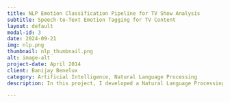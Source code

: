 ```yaml
---
title: NLP Emotion Classification Pipeline for TV Show Analysis
subtitle: Speech-to-Text Emotion Tagging for TV Content
layout: default
modal-id: 3
date: 2024-09-21
img: nlp.png
thumbnail: nlp_thumbnail.png
alt: image-alt
project-date: April 2014
client: Banijay Benelux
category: Artificial Intelligence, Natural Language Processing 
description: In this project, I developed a Natural Language Processing (NLP) pipeline to classify emotions from speech data in the TV series *Expeditie Robinson*. The pipeline converted speech-to-text and tagged emotions like happiness, sadness, anger, surprise, fear, and disgust, providing valuable insights to Banijay Benelux for content classification. The project involved data cleaning, feature engineering, model selection, and evaluation, as well as fine-tuning models on Banijay's labeled data to optimize emotion tagging accuracy.

---
```

